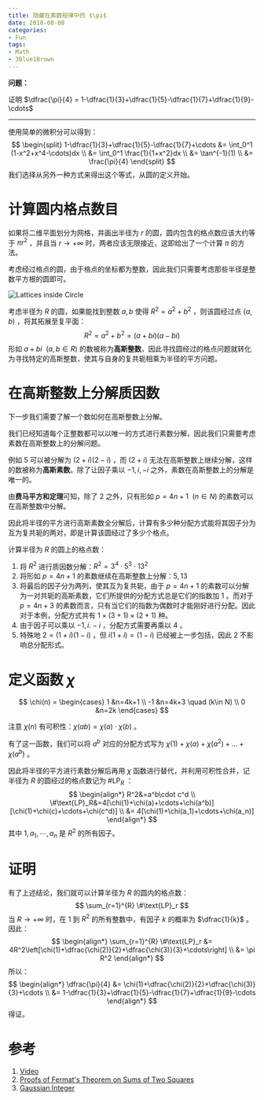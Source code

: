 ```yaml
---
title: 隐藏在素数规律中的 $\pi$
date: 2018-08-08
categories:
- Fun
tags:
- Math
- 3Blue1Brown
---
```


**问题：**

证明 $\dfrac{\pi}{4} = 1-\dfrac{1}{3}+\dfrac{1}{5}-\dfrac{1}{7}+\dfrac{1}{9}-\cdots$

<!-- more -->

---

使用简单的微积分可以得到：
$$
\begin{split}
1-\dfrac{1}{3}+\dfrac{1}{5}-\dfrac{1}{7}+\cdots &= \int_0^1 (1-x^2+x^4-\cdots)dx \\
&= \int_0^1 \frac{1}{1+x^2}dx \\
&= \tan^{-1}(1) \\
&= \frac{\pi}{4}
\end{split}
$$
我们选择从另外一种方式来得出这个等式，从圆的定义开始。

# 计算圆内格点数目

如果将二维平面划分为网格，并画出半径为 $r$ 的圆，圆内包含的格点数应该大约等于 $\pi r^2$ ，并且当 $r\to+\infty$ 时，两者应该无限接近，这即给出了一个计算 $\pi$ 的方法。

考虑经过格点的圆，由于格点的坐标都为整数，因此我们只需要考虑那些半径是整数平方根的圆即可。

![Lattices inside Circle](https://i.imgur.com/LawE19V.png)

考虑半径为 $R$ 的圆，如果能找到整数 $a,b$ 使得 $R^2 = a^2+b^2$ ，则该圆经过点 $(a,b)$ ，将其拓展至复平面：
$$
R^2 = a^2+b^2 = (a+bi)(a-bi)
$$
 形如 $a+bi \ \ (a,b\in R)$ 的数被称为**高斯整数**，因此寻找圆经过的格点问题就转化为寻找特定的高斯整数，使其与自身的复共轭相乘为半径的平方问题。

# 在高斯整数上分解质因数

下一步我们需要了解一个数如何在高斯整数上分解。

我们已经知道每个正整数都可以以唯一的方式进行素数分解，因此我们只需要考虑素数在高斯整数上的分解问题。

例如 $5$ 可以被分解为 $(2+i)(2-i)$ ，而 $(2+i)$ 无法在高斯整数上继续分解，这样的数被称为**高斯素数**。除了让因子乘以 $-1,i,-i$ 之外，素数在高斯整数上的分解是唯一的。

由**费马平方和定理**可知，除了 $2$ 之外，只有形如 $p=4n+1\ \ (n\in N)$ 的素数可以在高斯整数中分解。

因此将半径的平方进行高斯素数全分解后，计算有多少种分配方式能将其因子分为互为复共轭的两对，即是计算该圆经过了多少个格点。

计算半径为 $R$ 的圆上的格点数：

1. 将 $R^2$ 进行质因数分解：$R^2=3^4\cdot5^3\cdot13^2$
2. 将形如 $p=4n+1$ 的素数继续在高斯整数上分解：$5,13$
3. 将最后的因子分为两列，使其互为复共轭，由于 $p=4n+1$ 的素数可以分解为一对共轭的高斯素数，它们所提供的分配方式总是它们的指数加 $1$ 。而对于 $p=4n+3$ 的素数而言，只有当它们的指数为偶数时才能刚好进行分配。因此对于本例，分配方式共有 $1 \times (3+1) \times (2+1)$ 种。
4. 由于因子可以乘以 $-1,i.-i$ ，分配方式需要再乘以 $4$ 。
5. 特殊地 $2=(1+i)(1-i)$ ，但 $i(1+i)=(1-i)$ 已经被上一步包括，因此 $2$ 不影响总分配形式。

# 定义函数 $\chi$

$$
\chi(n) = \begin{cases}
1 &n=4k+1 \\
-1 &n=4k+3 \quad (k\in N) \\
0 &n=2k
\end{cases}
$$

注意 $\chi(n)$ 有可积性：$\chi(ab) = \chi(a)\cdot\chi(b)$ 。

有了这一函数，我们可以将 $a^b$ 对应的分配方式写为 $\chi(1)+\chi(a)+\chi(a^2)+\dots+\chi(a^b)$ 。

因此将半径的平方进行素数分解后再用 $\chi$ 函数进行替代，并利用可积性合并，记半径为 $R$ 的圆经过的格点数记为 $\#\text{LP}_R$ ：
$$
\begin{align*}
R^2&=a^b\cdot c^d \\
\#\text{LP}_R&=4[\chi(1)+\chi(a)+\cdots+\chi(a^b)][\chi(1)+\chi(c)+\cdots+\chi(c^d)] \\
&= 4[\chi(1)+\chi(a_1)+\cdots+\chi(a_n)]
\end{align*}
$$
其中 $1, a_1, \cdots, a_n$ 是 $R^2$ 的所有因子。

# 证明

有了上述结论，我们就可以计算半径为 $R$ 的圆内的格点数：
$$
\sum_{r=1}^{R} \#\text{LP}_r
$$
当 $R\to+\infty$ 时，在 $1$ 到 $R^2$ 的所有整数中，有因子 $k$ 的概率为 $\dfrac{1}{k}$ 。因此：
$$
\begin{align*}
\sum_{r=1}^{R} \#\text{LP}_r &= 4R^2\left[\chi(1)+\dfrac{\chi(2)}{2}+\dfrac{\chi(3)}{3}+\cdots\right] \\
&= \pi R^2
\end{align*}
$$
所以：
$$
\begin{align*}
\dfrac{\pi}{4} &= \chi(1)+\dfrac{\chi(2)}{2}+\dfrac{\chi(3)}{3}+\cdots \\
&= 1-\dfrac{1}{3}+\dfrac{1}{5}-\dfrac{1}{7}+\dfrac{1}{9}-\cdots
\end{align*}
$$
得证。

# 参考

1. [Video](https://www.bilibili.com/video/av12131743)
2. [Proofs of Fermat's Theorem on Sums of Two Squares](https://en.wikipedia.org/wiki/Proofs_of_Fermat%27s_theorem_on_sums_of_two_squares)
3. [Gaussian Integer](https://en.wikipedia.org/wiki/Gaussian_integer#Gaussian_primes)
